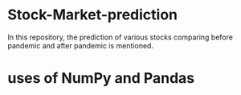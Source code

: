# Stock-Market-prediction
In this repository, the prediction of various stocks comparing before pandemic and after pandemic is mentioned. 
# uses of NumPy and Pandas
